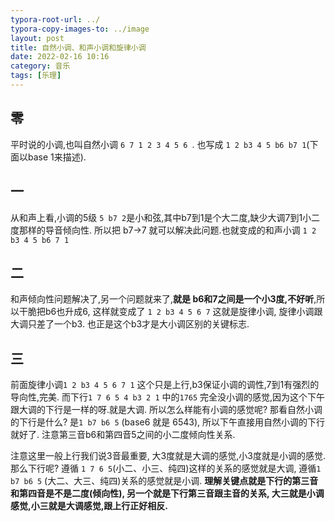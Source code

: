```yaml
---
typora-root-url: ../
typora-copy-images-to: ../image
layout: post
title: 自然小调、和声小调和旋律小调
date: 2022-02-16 10:16
category: 音乐
tags: [乐理]
---
```


## 零

平时说的小调,也叫自然小调   `6 7 1 2 3 4 5 6 `.  也写成 `1 2 b3 4 5 b6 b7 1`(下面以base 1来描述).

## 一

从和声上看,小调的5级 `5 b7 2`是小和弦,其中b7到1是个大二度,缺少大调7到1小二度那样的导音倾向性. 所以把 b7->7 就可以解决此问题.也就变成的和声小调   `1 2 b3 4 5 b6 7 1 ` 

## 二

和声倾向性问题解决了,另一个问题就来了,**就是 b6和7之间是一个小3度,不好听**,所以干脆把b6也升成6, 这样就变成了 `1 2 b3 4 5 6 7`   这就是旋律小调,  旋律小调跟大调只差了一个b3. 也正是这个b3才是大小调区别的关键标志.  

## 三

前面旋律小调`1 2 b3 4 5 6 7 1` 这个只是上行,b3保证小调的调性,7到1有强烈的导向性,完美.   而下行`1 7 6 5 4 b3 2 1`   中的`1765` 完全没小调的感觉,因为这个下午跟大调的下行是一样的呀.就是大调.  所以怎么样能有小调的感觉呢?  那看自然小调的下行是什么? 是`1 b7 b6 5` (base6 就是 6543), 所以下午直接用自然小调的下行就好了. 注意第三音b6和第四音5之间的小二度倾向性关系.



注意这里一般上行我们说3音最重要, 大3度就是大调的感觉,小3度就是小调的感觉.  那么下行呢?  遵循 `1 7 6 5`(小二、小三、纯四)这样的关系的感觉就是大调, 遵循`1 b7 b6 5` (大二、大三、纯四)关系的感觉就是小调.     **理解关键点就是下行的第三音和第四音是不是二度(倾向性), 另一个就是下行第三音跟主音的关系, 大三就是小调感觉,小三就是大调感觉,跟上行正好相反.**
